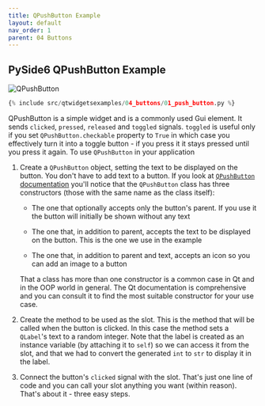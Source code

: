 ```yaml
---
title: QPushButton Example
layout: default
nav_order: 1
parent: 04 Buttons
---
```


## PySide6 QPushButton Example

![QPushButton](/blog/images/qtwidgetsexamples/04_buttons/01_push_button.png)

```python
{% include src/qtwidgetsexamples/04_buttons/01_push_button.py %}
```

QPushButton is a simple widget and is a commonly used Gui element. It sends `clicked`, `pressed`, `released` and `toggled` signals. `toggled` is useful only if you set `QPushButton.checkable` property to `True` in which case you effectively turn it into a toggle button - if you press it it stays pressed until you press it again. To use `QPushButton` in your application

1. Create a `QPushButton` object, setting the text to be displayed on the button. You don't have to add text to a button. If you look at [`QPushButton` documentation](https://doc.qt.io/qt-6/qpushbutton.html) you'll notice that the `QPushButton` class has three constructors (those with the same name as the class itself):

    - The one that optionally accepts only the button's parent. If you use it the button will initially be shown without any text

    - The one that, in addition to parent, accepts the text to be displayed on the button. This is the one we use in the example

    - The one that, in addition to parent and text, accepts an icon so you can add an image to a button

    That a class has more than one constructor is a common case in Qt and in the OOP world in general. The Qt documentation is comprehensive and you can consult it to find the most suitable constructor for your use case.

2. Create the method to be used as the slot. This is the method that will be called when the button is clicked. In this case the method sets a `QLabel`'s text to a random integer. Note that the label is created as an instance variable (by attaching it to `self`) so we can access it from the slot, and that we had to convert the generated `int` to `str` to display it in the label.

3. Connect the button's `clicked` signal with the slot. That's just one line of code and you can call your slot anything you want (within reason). That's about it - three easy steps.